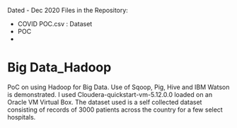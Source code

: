 Dated - Dec 2020
Files in the Repository:
 - COVID POC.csv  :  Dataset
 - POC
 - 
# Big Data_Hadoop
PoC on using Hadoop for Big Data. Use of Sqoop, Pig, Hive and IBM Watson is demonstrated. 
I used Cloudera-quickstart-vm-5.12.0.0 loaded on an Oracle VM Virtual Box.
The dataset used is a self collected dataset consisting of records of 3000 patients across the country for a few select hospitals.  
